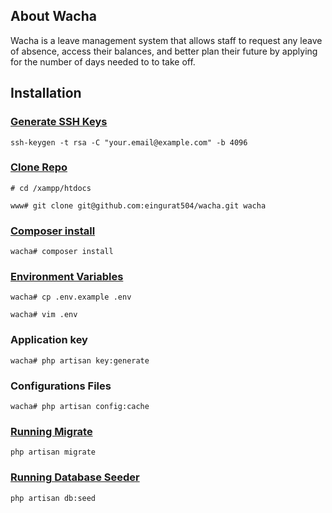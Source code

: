 

## About Wacha


Wacha is a leave management system that allows staff to request any leave of absence, access their balances, and better plan their future
by applying for the number of days needed to to take off.

## Installation

### [Generate SSH Keys](https://git-scm.com/book/en/v2/Git-on-the-Server-Generating-Your-SSH-Public-Key)

`ssh-keygen -t rsa -C "your.email@example.com" -b 4096`

### [Clone Repo](https://git-scm.com/docs/git-clone)

`# cd /xampp/htdocs`

`www# git clone git@github.com:eingurat504/wacha.git wacha`

### [Composer install](https://laravel.com/docs/7.2/configuration#environment-configuration)

`wacha# composer install`

### [Environment Variables](https://laravel.com/docs/7.2/configuration#environment-configuration)

`wacha# cp .env.example .env`

`wacha# vim .env`

### Application key

`wacha# php artisan key:generate`

### Configurations Files

`wacha# php artisan config:cache`

### [Running Migrate](https://laravel.com/docs/7.2/migrations#running-migrations)

`php artisan migrate`


### [Running Database Seeder](https://laravel.com/docs/7.2/migrations#running-migrations)

`php artisan db:seed`

 




